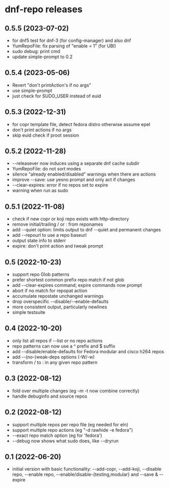 # dnf-repo releases

## 0.5.5 (2023-07-02)
- for dnf5 test for dnf-3 (for config-manager) and also dnf
- YumRepoFile: fix parsing of "enable = 1" (for UBI)
- sudo debug: print cmd
- update simple-prompt to 0.2

## 0.5.4 (2023-05-06)
- Revert "don't printAction's if no args"
- use simple-prompt
- just check for SUDO_USER instead of euid

## 0.5.3 (2022-12-31)
- for copr template file, detect fedora distro otherwise assume epel
- don't print actions if no args
- skip euid check if proot session

## 0.5.2 (2022-11-28)
- --releasever now induces using a separate dnf cache subdir
- YumRepoFile: do not sort modes
- silence "already enabled/disabled" warnings when there are actions
- improve --save: use yesno prompt and only act if changes
- --clear-expires: error if no repos set to expire
- warning when run as sudo

## 0.5.1 (2022-11-08)
- check if new copr or koji repo exists with http-directory
- remove initial/trailing / or : from reponames
- add --quiet option: limits output to dnf --quiet and permanent changes
- add --repourl to use a repo baseurl
- output state info to stderr
- expire: don't print action and tweak prompt

## 0.5 (2022-10-23)
- support repo Glob patterns
- prefer shortest common prefix repo match if not glob
- add --clear-expires command; expire commands now prompt
- abort if no match for repopat action
- accumulate repostate unchanged warnings
- drop overspecific --disable/--enable-defaults
- more consistent output, particularly newlines
- simple testsuite

## 0.4 (2022-10-20)
- only list all repos if --list or no repo actions
- repo patterns can now use a ^ prefix and $ suffix
- add --disable/enable-defaults for Fedora modular and cisco h264 repos
- add --(no-)weak-deps options (-W/-w)
- transform / to : in any given repo pattern

## 0.3 (2022-08-12)
- fold over multiple changes (eg -m -t now combine correctly)
- handle debuginfo and source repos

## 0.2 (2022-08-12)
- support multiple repos per repo file (eg needed for eln)
- support multiple repo actions (eg "-d rawhide -e fedora")
- --exact repo match option (eg for 'fedora')
- --debug now shows what sudo does, like --dryrun

## 0.1 (2022-06-20)
- initial version with basic functionality: --add-copr, --add-koji,
  --disable repo, --enable repo, --enable/disable-{testing,modular}
  and --save & --expire
